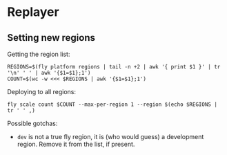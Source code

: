 # Replayer

## Setting new regions

Getting the region list:
```
REGIONS=$(fly platform regions | tail -n +2 | awk '{ print $1 }' | tr '\n' ' ' | awk '{$1=$1};1')
COUNT=$(wc -w <<< $REGIONS | awk '{$1=$1};1')
```

Deploying to all regions:
```
fly scale count $COUNT --max-per-region 1 --region $(echo $REGIONS | tr ' ' ,)
```

Possible gotchas:
- `dev` is not a true fly region, it is (who would guess) a development region. Remove it from the list, if present.